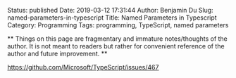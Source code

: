 Status: published
Date: 2019-03-12 17:31:44
Author: Benjamin Du
Slug: named-parameters-in-typescript
Title: Named Parameters in Typescript
Category: Programming
Tags: programming, TypeScript, named parameters

**
Things on this page are fragmentary and immature notes/thoughts of the author.
It is not meant to readers but rather for convenient reference of the author and future improvement.
**


https://github.com/Microsoft/TypeScript/issues/467
